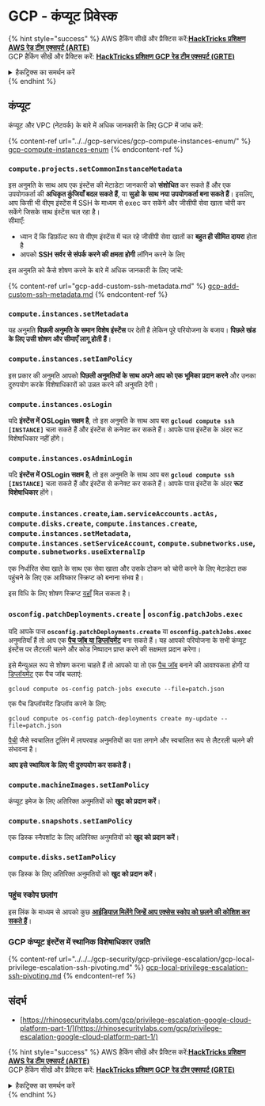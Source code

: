 # GCP - कंप्यूट प्रिवेस्क

{% hint style="success" %}
AWS हैकिंग सीखें और प्रैक्टिस करें:<img src="/.gitbook/assets/image.png" alt="" data-size="line">[**HackTricks प्रशिक्षण AWS रेड टीम एक्सपर्ट (ARTE)**](https://training.hacktricks.xyz/courses/arte)<img src="/.gitbook/assets/image.png" alt="" data-size="line">\
GCP हैकिंग सीखें और प्रैक्टिस करें: <img src="/.gitbook/assets/image (2).png" alt="" data-size="line">[**HackTricks प्रशिक्षण GCP रेड टीम एक्सपर्ट (GRTE)**<img src="/.gitbook/assets/image (2).png" alt="" data-size="line">](https://training.hacktricks.xyz/courses/grte)

<details>

<summary>हैकट्रिक्स का समर्थन करें</summary>

* [**सब्सक्रिप्शन प्लान**](https://github.com/sponsors/carlospolop) की जाँच करें!
* **शामिल हों** 💬 [**डिस्कॉर्ड समूह**](https://discord.gg/hRep4RUj7f) या [**टेलीग्राम समूह**](https://t.me/peass) या **ट्विटर** 🐦 [**@hacktricks\_live**](https://twitter.com/hacktricks\_live)** को** **फॉलो** करें।
* **हैकिंग ट्रिक्स साझा करें एक PR जमा करके** [**HackTricks**](https://github.com/carlospolop/hacktricks) और [**HackTricks Cloud**](https://github.com/carlospolop/hacktricks-cloud) github repos में।

</details>
{% endhint %}

## कंप्यूट

कंप्यूट और VPC (नेटवर्क) के बारे में अधिक जानकारी के लिए GCP में जांच करें:

{% content-ref url="../../gcp-services/gcp-compute-instances-enum/" %}
[gcp-compute-instances-enum](../../gcp-services/gcp-compute-instances-enum/)
{% endcontent-ref %}

### `compute.projects.setCommonInstanceMetadata`

इस अनुमति के साथ आप एक इंस्टेंस की मेटाडेटा जानकारी को **संशोधित** कर सकते हैं और एक उपयोगकर्ता की **अधिकृत कुंजियाँ बदल सकते हैं**, या **सुडो के साथ नया उपयोगकर्ता बना सकते हैं**। इसलिए, आप किसी भी वीएम इंस्टेंस में SSH के माध्यम से exec कर सकेंगे और जीसीपी सेवा खाता चोरी कर सकेंगे जिसके साथ इंस्टेंस चल रहा है।\
सीमाएँ:

* ध्यान दें कि डिफ़ॉल्ट रूप से वीएम इंस्टेंस में चल रहे जीसीपी सेवा खातों का **बहुत ही सीमित दायरा** होता है
* आपको **SSH सर्वर से संपर्क करने की क्षमता होगी** लॉगिन करने के लिए

इस अनुमति को कैसे शोषण करने के बारे में अधिक जानकारी के लिए जांचें:

{% content-ref url="gcp-add-custom-ssh-metadata.md" %}
[gcp-add-custom-ssh-metadata.md](gcp-add-custom-ssh-metadata.md)
{% endcontent-ref %}

### `compute.instances.setMetadata`

यह अनुमति **पिछली अनुमति के समान विशेष इंस्टेंस** पर देती है लेकिन पूरे परियोजना के बजाय। **पिछले खंड के लिए उसी शोषण और सीमाएँ लागू होती हैं**।

### `compute.instances.setIamPolicy`

इस प्रकार की अनुमति आपको **पिछली अनुमतियों के साथ अपने आप को एक भूमिका प्रदान करने** और उनका दुरुपयोग करके विशेषाधिकारों को उन्नत करने की अनुमति देगी।

### **`compute.instances.osLogin`**

यदि **इंस्टेंस में OSLogin सक्षम है**, तो इस अनुमति के साथ आप बस **`gcloud compute ssh [INSTANCE]`** चला सकते हैं और इंस्टेंस से कनेक्ट कर सकते हैं। आपके पास इंस्टेंस के अंदर रूट विशेषाधिकार नहीं होंगे।

### **`compute.instances.osAdminLogin`**

यदि **इंस्टेंस में OSLogin सक्षम है**, तो इस अनुमति के साथ आप बस **`gcloud compute ssh [INSTANCE]`** चला सकते हैं और इंस्टेंस से कनेक्ट कर सकते हैं। आपके पास इंस्टेंस के अंदर **रूट विशेषाधिकार** होंगे।

### `compute.instances.create`,`iam.serviceAccounts.actAs, compute.disks.create`, `compute.instances.create`, `compute.instances.setMetadata`, `compute.instances.setServiceAccount`, `compute.subnetworks.use`, `compute.subnetworks.useExternalIp`

एक निर्धारित सेवा खाते के साथ एक सेवा खाता और उसके टोकन को चोरी करने के लिए मेटाडेटा तक पहुंचने के लिए एक आविष्कार स्क्रिप्ट को बनाना संभव है।

इस विधि के लिए शोषण स्क्रिप्ट [यहाँ](https://github.com/RhinoSecurityLabs/GCP-IAM-Privilege-Escalation/blob/master/ExploitScripts/compute.instances.create.py) मिल सकता है।

### `osconfig.patchDeployments.create` | `osconfig.patchJobs.exec`

यदि आपके पास **`osconfig.patchDeployments.create`** या **`osconfig.patchJobs.exec`** अनुमतियाँ हैं तो आप एक [**पैच जॉब या डिप्लॉयमेंट**](https://blog.raphael.karger.is/articles/2022-08/GCP-OS-Patching) बना सकते हैं। यह आपको परियोजना के सभी कंप्यूट इंस्टेंस पर लैटरली चलने और कोड निष्पादन प्राप्त करने की सक्षमता प्रदान करेगा।

इसे मैन्युअल रूप से शोषण करना चाहते हैं तो आपको या तो एक [पैच जॉब](https://github.com/rek7/patchy/blob/main/pkg/engine/patches/patch\_job.json) बनाने की आवश्यकता होगी या [डिप्लॉयमेंट](https://github.com/rek7/patchy/blob/main/pkg/engine/patches/patch\_deployment.json) एक पैच जॉब चलाएं:

`gcloud compute os-config patch-jobs execute --file=patch.json`

एक पैच डिप्लॉयमेंट डिप्लॉय करने के लिए:

`gcloud compute os-config patch-deployments create my-update --file=patch.json`

[पैची](https://github.com/rek7/patchy) जैसे स्वचालित टूलिंग में लापरवाह अनुमतियों का पता लगाने और स्वचालित रूप से लैटरली चलने की संभावना है।

**आप इसे स्थायित्व के लिए भी दुरुपयोग कर सकते हैं।**

### `compute.machineImages.setIamPolicy`

कंप्यूट इमेज के लिए अतिरिक्त अनुमतियों को **खुद को प्रदान करें**।

### `compute.snapshots.setIamPolicy`

एक डिस्क स्नैपशॉट के लिए अतिरिक्त अनुमतियों को **खुद को प्रदान करें**।

### `compute.disks.setIamPolicy`

एक डिस्क के लिए अतिरिक्त अनुमतियों को **खुद को प्रदान करें**।

### पहुंच स्कोप छलांग

इस लिंक के माध्यम से आपको कुछ [**आईडियाज़ मिलेंगे जिन्हें आप एक्सेस स्कोप को छलने की कोशिश कर सकते हैं**](../../../gcp-security/gcp-privilege-escalation/)।

### GCP कंप्यूट इंस्टेंस में स्थानिक विशेषाधिकार उन्नति

{% content-ref url="../../../gcp-security/gcp-privilege-escalation/gcp-local-privilege-escalation-ssh-pivoting.md" %}
[gcp-local-privilege-escalation-ssh-pivoting.md](../../../gcp-security/gcp-privilege-escalation/gcp-local-privilege-escalation-ssh-pivoting.md)
{% endcontent-ref %}

## संदर्भ

* [https://rhinosecuritylabs.com/gcp/privilege-escalation-google-cloud-platform-part-1/](https://rhinosecuritylabs.com/gcp/privilege-escalation-google-cloud-platform-part-1/)

{% hint style="success" %}
AWS हैकिंग सीखें और प्रैक्टिस करें:<img src="/.gitbook/assets/image.png" alt="" data-size="line">[**HackTricks प्रशिक्षण AWS रेड टीम एक्सपर्ट (ARTE)**](https://training.hacktricks.xyz/courses/arte)<img src="/.gitbook/assets/image.png" alt="" data-size="line">\
GCP हैकिंग सीखें और प्रैक्टिस करें: <img src="/.gitbook/assets/image (2).png" alt="" data-size="line">[**HackTricks प्रशिक्षण GCP रेड टीम एक्सपर्ट (GRTE)**<img src="/.gitbook/assets/image (2).png" alt="" data-size="line">](https://training.hacktricks.xyz/courses/grte)

<details>

<summary>हैकट्रिक्स का समर्थन करें</summary>

* [**सब्सक्रिप्शन प्लान**](https://github.com/sponsors/carlospolop) की जाँच करें!
* **शामिल हों** 💬 [**डिस्कॉर्ड समूह**](https://discord.gg/hRep4RUj7f) या [**टेलीग्राम समूह**](https://t.me/peass) या **ट्विटर** 🐦 [**@hacktricks\_live**](https://twitter.com/hacktricks\_live)** को** **फॉलो** करें।
* **हैकिंग ट्रिक्स साझा करें एक PR जमा करके** [**HackTricks**](https://github.com/carlospolop/hacktricks) और [**HackTricks Cloud**](https://github.com/carlospolop/hacktricks-cloud) github repos में।

</details>
{% endhint %}
